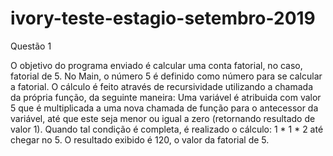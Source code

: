 # ivory-teste-estagio-setembro-2019

Questão 1

O objetivo do programa enviado é calcular uma conta fatorial, no caso, fatorial de 5.
No Main, o número 5 é definido como número para se calcular a fatorial. O cálculo é feito através de recursividade utilizando a chamada da própria função, da seguinte maneira: Uma variável é atribuida com valor 5 que é multiplicada a uma nova chamada de função para o antecessor da variável, até que este seja menor ou igual a zero (retornando resultado de valor 1). Quando tal condição é completa, é realizado o cálculo: 1 * 1 * 2 até chegar no 5. 
O resultado exibido é 120, o valor da fatorial de 5.
